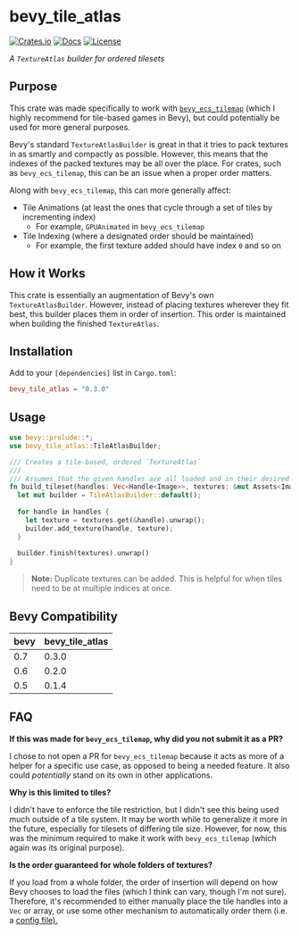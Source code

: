 # bevy_tile_atlas

[![Crates.io](https://img.shields.io/crates/v/bevy_tile_atlas)](https://crates.io/crates/bevy_tile_atlas)
[![Docs](https://img.shields.io/docsrs/bevy_tile_atlas)](https://docs.rs/bevy_tile_atlas/) 
[![License](https://img.shields.io/crates/l/bevy_tile_atlas)](./License.md) 

*A `TextureAtlas` builder for ordered tilesets*

## Purpose

This crate was made specifically to work with [`bevy_ecs_tilemap`](https://github.com/StarArawn/bevy_ecs_tilemap) (which I highly recommend for tile-based games in Bevy), but could potentially be used for more general purposes.

Bevy's standard `TextureAtlasBuilder` is great in that it tries to pack textures in as smartly and compactly as possible. However, this means that the indexes of the packed textures may be all over the place. For crates, such as `bevy_ecs_tilemap`, this can be an issue when a proper order matters.

Along with `bevy_ecs_tilemap`, this can more generally affect:

* Tile Animations (at least the ones that cycle through a set of tiles by incrementing index)
  * For example, `GPUAnimated` in `bevy_ecs_tilemap`
* Tile Indexing (where a designated order should be maintained)
  * For example, the first texture added should have index `0` and so on

## How it Works

This crate is essentially an augmentation of Bevy's own  `TextureAtlasBuilder`. However, instead of placing textures wherever they fit best, this builder places them in order of insertion. This order is maintained when building the finished `TextureAtlas`.

## Installation

Add to your `[dependencies]` list in `Cargo.toml`:

```toml
bevy_tile_atlas = "0.3.0"
```

## Usage

```rust
use bevy::prelude::*;
use bevy_tile_atlas::TileAtlasBuilder;

/// Creates a tile-based, ordered `TextureAtlas`
///
/// Assumes that the given handles are all loaded and in their desired order
fn build_tileset(handles: Vec<Handle<Image>>, textures: &mut Assets<Image>) -> TextureAtlas {
  let mut builder = TileAtlasBuilder::default();
  
  for handle in handles {
    let texture = textures.get(&handle).unwrap();
    builder.add_texture(handle, texture);
  }
  
  builder.finish(textures).unwrap()
}
```

> **Note:** Duplicate textures can be added. This is helpful for when tiles need to be at multiple indices at once.

## Bevy Compatibility

| bevy | bevy_tile_atlas |
|------|-----------------|
| 0.7  | 0.3.0           |
| 0.6  | 0.2.0           |
| 0.5  | 0.1.4           |

## FAQ

**If this was made for `bevy_ecs_tilemap`, why did you not submit it as a PR?**

I chose to not open a PR for `bevy_ecs_tilemap` because it acts as more of a helper for a specific use case, as opposed to being a needed feature. It also could *potentially* stand on its own in other applications.

**Why is this limited to tiles?**

I didn't have to enforce the tile restriction, but I didn't see this being used much outside of a tile system. It may be worth while to generalize it more in the future, especially for tilesets of differing tile size. However, for now, this was the minimum required to make it work with `bevy_ecs_tilemap` (which again was its original purpose).

**Is the order guaranteed for whole folders of textures?**

If you load from a whole folder, the order of insertion will depend on how Bevy chooses to load the files (which I think can vary, though I'm not sure). Therefore, it's recommended to either manually place the tile handles into a `Vec` or array, or use some other mechanism to automatically order them (i.e. a [config file).](https://github.com/MrGVSV/bevy_tileset)